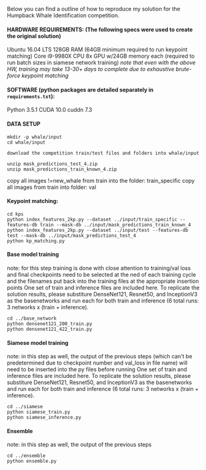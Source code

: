 Below you can find a outline of how to reproduce my solution for the Humpback Whale Identification competition.


#### HARDWARE REQUIREMENTS: (The following specs were used to create the original solution)
Ubuntu 16.04 LTS
128GB RAM (64GB minimum required to run keypoint matching)
Core i9-9980X CPU
8x GPU w/24GB memory each (required to run batch sizes in siamese network training)
*note that even with the above HW, training may take 13-30+ days to complete due to exhaustive brute-force keypoint matching*

#### SOFTWARE (python packages are detailed separately in `requirements.txt`):
Python 3.5.1
CUDA 10.0
cuddn 7.3

#### DATA SETUP 
```
mkdir -p whale/input
cd whale/input

download the competition train/test files and folders into whale/input

unzip mask_predictions_test_4.zip
unzip mask_predictions_train_known_4.zip
```


copy all images !=new_whale from train into the folder: train_specific
copy all images from train into folder: val

#### Keypoint matching:

```
cd kps
python index_features_2kp.py --dataset ../input/train_specific --features-db train --mask-db ../input/mask_predictions_train_known_4
python index_features_2kp.py --dataset ../input/test --features-db test --mask-db ../input/mask_predictions_test_4
python kp_matching.py
```

#### Base model training
note: for this step training is done with close attention to training/val loss and final checkpoints need to be selected at the ned of each training cycle and the
filenames put back into the training files at the appropriate insertion points
One set of train and inference files are included here.  To replicate the solution results, please substiture DenseNet121, Resnet50, and InceptionV3 as the basenetworks and run each for both train and inference (6 total runs: 3 networks x (train + inference).
```
cd ../base_network
python densenet121_200_train.py
python densenet121_422_train.py
```

#### Siamese model training
note: in this step as well, the output of the previous steps (which can't be predetermined due to checkpoint number and val_loss in file name) will need to be inserted into the py files before running
One set of train and inference files are included here.  To replicate the solution results, please substiture DenseNet121, Resnet50, and InceptionV3 as the basenetworks and run each for both train and inference (6 total runs: 3 networks x (train + inference).

```
cd ../siamese
python siamese_train.py
python siamese_inference.py
```

#### Ensemble
note: in this step as well, the output of the previous steps

```
cd ../ensemble
python ensemble.py
```

